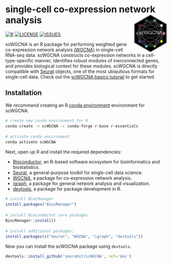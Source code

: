 
# single-cell co-expression network analysis <img src="man/figures/logo.png" align="right" height="20%" width="20%" />

[![R](https://img.shields.io/github/r-package/v/smorabit/scWGCNA)](https://github.com/smorabit/scWGCNA/tree/dev)
[![LICENSE](https://img.shields.io/github/license/smorabit/scWGCNA)](LICENSE.md)
[![ISSUES](https://img.shields.io/github/issues/smorabit/scWGCNA)](https://github.com/smorabit/scWGCNA/issues)


scWGCNA is an R package for performing weighted gene co-expression network analysis [(WGCNA)](https://horvath.genetics.ucla.edu/html/CoexpressionNetwork/Rpackages/WGCNA/) in single-cell
RNA-seq data. scWGCNA constructs co-expression networks in a cell-type-specific manner,
identifies robust modules of inerconnected genes, and provides biological
context for these modules. scWGCNA is directly compatible with
[Seurat](https://satijalab.org/seurat/index.html) objects, one of the most ubiquitous
formats for single-cell data. Check out the [scWGCNA basics tutorial](articles/basic_tutorial.html) to get started.


## Installation

We recommend creating an R [conda environment](https://docs.conda.io/en/latest/)
environment for scWGCNA.

```bash
# create new conda environment for R
conda create -n scWGCNA -c conda-forge r-base r-essentials

# activate conda environment
conda activate scWGCNA
```

Next, open up R and install the required dependencies:

* [Bioconductor](https://www.bioconductor.org/), an R-based software ecosystem for bioinformatics and biostatistics.
* [Seurat](https://satijalab.org/seurat/index.html), a general-purpose toolkit for single-cell data science.
* [WGCNA](https://horvath.genetics.ucla.edu/html/CoexpressionNetwork/Rpackages/WGCNA/), a package for co-expression network analysis.
* [igraph](https://igraph.org/r/), a package for general network analysis and visualization.
* [devtools](https://devtools.r-lib.org/), a package for package development in R.

```r
# install BiocManager
install.packages("BiocManager")

# install Bioconductor core packages
BiocManager::install()

# install additional packages:
install.packages(c("Seurat", "WGCNA", "igraph", "devtools"))

```

Now you can install the scWGCNA package using `devtools`.

```r
devtools::install_github('smorabit/scWGCNA', ref='dev')
```
